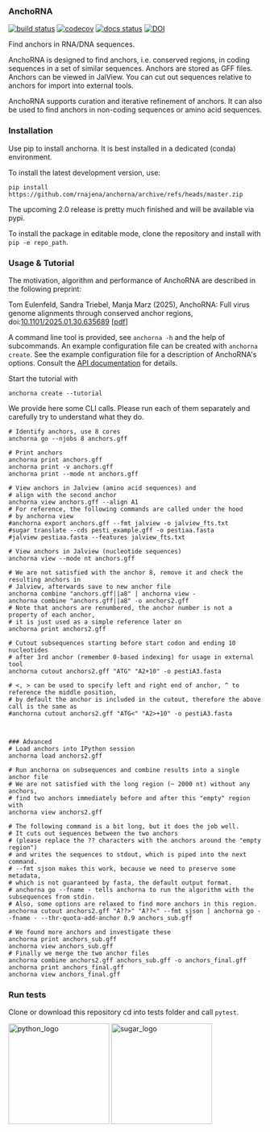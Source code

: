### AnchoRNA
[![build status](https://github.com/rnajena/anchorna/workflows/tests/badge.svg)](https://github.com/rnajena/anchorna/actions)
[![codecov](https://codecov.io/gh/rnajena/anchorna/branch/master/graph/badge.svg)](https://codecov.io/gh/rnajena/anchorna)
[![docs status](https://readthedocs.org/projects/anchorna/badge/?version=latest)](https://anchorna.readthedocs.io)
[![DOI](https://zenodo.org/badge/DOI/10.5281/zenodo.12190267.svg)](https://doi.org/10.5281/zenodo.12190267)

Find anchors in RNA/DNA sequences.

AnchoRNA is designed to find anchors, i.e. conserved regions, in coding sequences in a set of similar sequences. Anchors are stored as GFF files.
Anchors can be viewed in JalView. You can cut out sequences relative to anchors for import into external tools.

AnchoRNA supports curation and iterative refinement of anchors. It can also be used to find anchors in non-coding sequences or amino acid sequences.

### Installation

Use pip to install anchorna. It is best installed in a dedicated (conda) environment.

To install the latest development version, use:

```
pip install https://github.com/rnajena/anchorna/archive/refs/heads/master.zip
```

The upcoming 2.0 release is pretty much finished and will be available via pypi.

To install the package in editable mode, clone the repository and install with `pip -e repo_path`.

### Usage & Tutorial

The motivation, algorithm and performance of AnchoRNA are described in the following preprint:

Tom Eulenfeld, Sandra Triebel, Manja Marz (2025),
AnchoRNA: Full virus genome alignments through conserved anchor regions,
doi:[10.1101/2025.01.30.635689](https://doi.org/10.1101/2025.01.30.635689)
[[pdf](https://www.biorxiv.org/content/10.1101/2025.01.30.635689.full.pdf)]

A command line tool is provided, see `anchorna -h` and the help of subcommands. An example configuration file can be created with `anchorna create`.
See the example configuration file for a description of AnchoRNA's options. Consult the [API documentation](https://anchorna.readthedocs.io) for details.

Start the tutorial with

```
anchorna create --tutorial
```

We provide here some CLI calls. Please run each of them separately and carefully try to understand what they do.

```
# Identify anchors, use 8 cores
anchorna go --njobs 8 anchors.gff

# Print anchors
anchorna print anchors.gff
anchorna print -v anchors.gff
anchorna print --mode nt anchors.gff

# View anchors in Jalview (amino acid sequences) and
# align with the second anchor
anchorna view anchors.gff --align A1
# For reference, the following commands are called under the hood
# by anchorna view
#anchorna export anchors.gff --fmt jalview -o jalview_fts.txt
#sugar translate --cds pesti_example.gff -o pestiaa.fasta
#jalview pestiaa.fasta --features jalview_fts.txt

# View anchors in Jalview (nucleotide sequences)
anchorna view --mode nt anchors.gff

# We are not satisfied with the anchor 8, remove it and check the resulting anchors in
# Jalview, afterwards save to new anchor file
anchorna combine "anchors.gff||a8" | anchorna view -
anchorna combine "anchors.gff||a8" -o anchors2.gff
# Note that anchors are renumbered, the anchor number is not a property of each anchor,
# it is just used as a simple reference later on
anchorna print anchors2.gff

# Cutout subsequences starting before start codon and ending 10 nucleotides
# after 3rd anchor (remember 0-based indexing) for usage in external tool
anchorna cutout anchors2.gff "ATG" "A2+10" -o pestiA3.fasta

# <, > can be used to specify left and right end of anchor, ^ to reference the middle position,
# by default the anchor is included in the cutout, therefore the above call is the same as
#anchorna cutout anchors2.gff "ATG<" "A2>+10" -o pestiA3.fasta



### Advanced
# Load anchors into IPython session
anchorna load anchors2.gff

# Run anchorna on subsequences and combine results into a single anchor file
# We are not satisfied with the long region (~ 2000 nt) without any anchors,
# find two anchors immediately before and after this "empty" region with
anchorna view anchors2.gff

# The following command is a bit long, but it does the job well.
# It cuts out sequences between the two anchors
# (please replace the ?? characters with the anchors around the "empty region")
# and writes the sequences to stdout, which is piped into the next command.
# --fmt sjson makes this work, because we need to preserve some metadata,
# which is not guaranteed by fasta, the default output format.
# anchorna go --fname - tells anchorna to run the algorithm with the subsequences from stdin.
# Also, some options are relaxed to find more anchors in this region.
anchorna cutout anchors2.gff "A??>" "A??<" --fmt sjson | anchorna go --fname - --thr-quota-add-anchor 0.9 anchors_sub.gff

# We found more anchors and investigate these
anchorna print anchors_sub.gff
anchorna view anchors_sub.gff
# Finally we merge the two anchor files
anchorna combine anchors2.gff anchors_sub.gff -o anchors_final.gff
anchorna print anchors_final.gff
anchorna view anchors_final.gff
```

### Run tests

Clone or download this repository cd into tests folder and call `pytest`.

[<img src="https://www.python.org/static/community_logos/python-powered-w-200x80.png" alt="python_logo" width="200">](https://www.python.org/)
[<img src="https://raw.github.com/rnajena/sugar/logo/sugar_logo.png" alt="sugar_logo" width="200">](https://github.com/rnajena/sugar)
